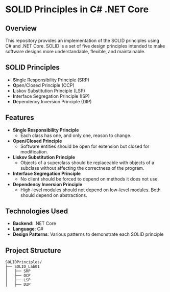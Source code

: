 # SOLID Principles in C# .NET Core

## Overview
This repository provides an implementation of the SOLID principles using C# and .NET Core. SOLID is a set of five design principles intended to make software designs more understandable, flexible, and maintainable.

## SOLID Principles
- **S**ingle Responsibility Principle (SRP)
- **O**pen/Closed Principle (OCP)
- **L**iskov Substitution Principle (LSP)
- **I**nterface Segregation Principle (ISP)
- **D**ependency Inversion Principle (DIP)

## Features
- **Single Responsibility Principle**
  - Each class has one, and only one, reason to change.
- **Open/Closed Principle**
  - Software entities should be open for extension but closed for modification.
- **Liskov Substitution Principle**
  - Objects of a superclass should be replaceable with objects of a subclass without affecting the correctness of the program.
- **Interface Segregation Principle**
  - No client should be forced to depend on methods it does not use.
- **Dependency Inversion Principle**
  - High-level modules should not depend on low-level modules. Both should depend on abstractions.

## Technologies Used
- **Backend**: .NET Core
- **Language**: C#
- **Design Patterns**: Various patterns to demonstrate each SOLID principle

## Project Structure

```plaintext
SOLIDPrinciples/
├── SOLID_Lab01
│   ├── SRP
│   ├── OCP
│   ├── LSP
│   ├── DIP
